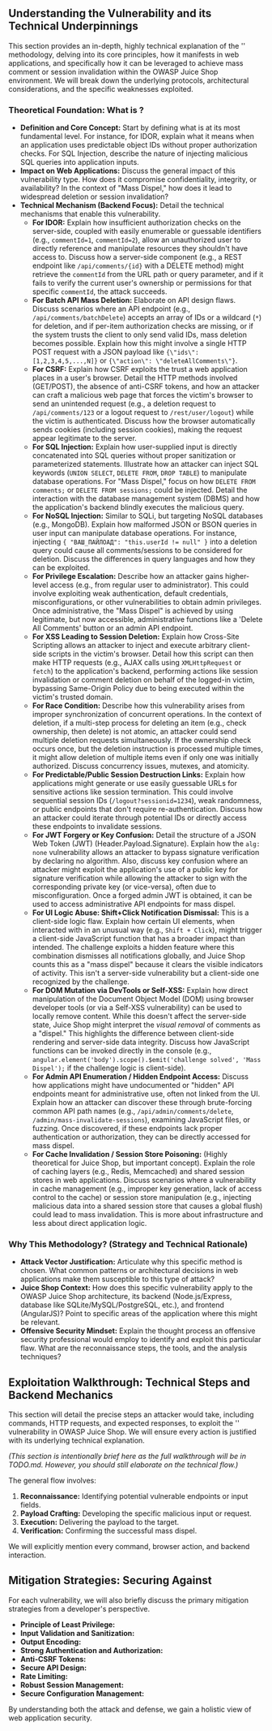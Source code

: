 # 

## Understanding the Vulnerability and its Technical Underpinnings

This section provides an in-depth, highly technical explanation of the '' methodology, delving into its core principles, how it manifests in web applications, and specifically how it can be leveraged to achieve mass comment or session invalidation within the OWASP Juice Shop environment. We will break down the underlying protocols, architectural considerations, and the specific weaknesses exploited.

### Theoretical Foundation: What is ?

* **Definition and Core Concept:** Start by defining what  is at its most fundamental level. For instance, for IDOR, explain what it means when an application uses predictable object IDs without proper authorization checks. For SQL Injection, describe the nature of injecting malicious SQL queries into application inputs.
* **Impact on Web Applications:** Discuss the general impact of this vulnerability type. How does it compromise confidentiality, integrity, or availability? In the context of "Mass Dispel," how does it lead to widespread deletion or session invalidation?
* **Technical Mechanism (Backend Focus):** Detail the technical mechanisms that enable this vulnerability.
    * **For IDOR:** Explain how insufficient authorization checks on the server-side, coupled with easily enumerable or guessable identifiers (e.g., `commentId=1`, `commentId=2`), allow an unauthorized user to directly reference and manipulate resources they shouldn't have access to. Discuss how a server-side component (e.g., a REST endpoint like `/api/comments/{id}` with a DELETE method) might retrieve the `commentId` from the URL path or query parameter, and if it fails to verify the current user's ownership or permissions for that specific `commentId`, the attack succeeds.
    * **For Batch API Mass Deletion:** Elaborate on API design flaws. Discuss scenarios where an API endpoint (e.g., `/api/comments/batchDelete`) accepts an array of IDs or a wildcard (`*`) for deletion, and if per-item authorization checks are missing, or if the system trusts the client to only send valid IDs, mass deletion becomes possible. Explain how this might involve a single HTTP POST request with a JSON payload like `{\"ids\": [1,2,3,4,5,...,N]}` or `{\"action\": \"deleteAllComments\"}`.
    * **For CSRF:** Explain how CSRF exploits the trust a web application places in a user's browser. Detail the HTTP methods involved (GET/POST), the absence of anti-CSRF tokens, and how an attacker can craft a malicious web page that forces the victim's browser to send an unintended request (e.g., a deletion request to `/api/comments/123` or a logout request to `/rest/user/logout`) while the victim is authenticated. Discuss how the browser automatically sends cookies (including session cookies), making the request appear legitimate to the server.
    * **For SQL Injection:** Explain how user-supplied input is directly concatenated into SQL queries without proper sanitization or parameterized statements. Illustrate how an attacker can inject SQL keywords (`UNION SELECT`, `DELETE FROM`, `DROP TABLE`) to manipulate database operations. For "Mass Dispel," focus on how `DELETE FROM comments;` or `DELETE FROM sessions;` could be injected. Detail the interaction with the database management system (DBMS) and how the application's backend blindly executes the malicious query.
    * **For NoSQL Injection:** Similar to SQLi, but targeting NoSQL databases (e.g., MongoDB). Explain how malformed JSON or BSON queries in user input can manipulate database operations. For instance, injecting `{ "ВАШ_ПАЙЛОАД": "this.userId != null" }` into a deletion query could cause all comments/sessions to be considered for deletion. Discuss the differences in query languages and how they can be exploited.
    * **For Privilege Escalation:** Describe how an attacker gains higher-level access (e.g., from regular user to administrator). This could involve exploiting weak authentication, default credentials, misconfigurations, or other vulnerabilities to obtain admin privileges. Once administrative, the "Mass Dispel" is achieved by using legitimate, but now accessible, administrative functions like a 'Delete All Comments' button or an admin API endpoint.
    * **For XSS Leading to Session Deletion:** Explain how Cross-Site Scripting allows an attacker to inject and execute arbitrary client-side scripts in the victim's browser. Detail how this script can then make HTTP requests (e.g., AJAX calls using `XMLHttpRequest` or `fetch`) to the application's backend, performing actions like session invalidation or comment deletion on behalf of the logged-in victim, bypassing Same-Origin Policy due to being executed within the victim's trusted domain.
    * **For Race Condition:** Describe how this vulnerability arises from improper synchronization of concurrent operations. In the context of deletion, if a multi-step process for deleting an item (e.g., check ownership, then delete) is not atomic, an attacker could send multiple deletion requests simultaneously. If the ownership check occurs once, but the deletion instruction is processed multiple times, it might allow deletion of multiple items even if only one was initially authorized. Discuss concurrency issues, mutexes, and atomicity.
    * **For Predictable/Public Session Destruction Links:** Explain how applications might generate or use easily guessable URLs for sensitive actions like session termination. This could involve sequential session IDs (`/logout?sessionid=1234`), weak randomness, or public endpoints that don't require re-authentication. Discuss how an attacker could iterate through potential IDs or directly access these endpoints to invalidate sessions.
    * **For JWT Forgery or Key Confusion:** Detail the structure of a JSON Web Token (JWT) (Header.Payload.Signature). Explain how the `alg: none` vulnerability allows an attacker to bypass signature verification by declaring no algorithm. Also, discuss key confusion where an attacker might exploit the application's use of a public key for signature verification while allowing the attacker to sign with the corresponding private key (or vice-versa), often due to misconfiguration. Once a forged admin JWT is obtained, it can be used to access administrative API endpoints for mass dispel.
    * **For UI Logic Abuse: Shift+Click Notification Dismissal:** This is a client-side logic flaw. Explain how certain UI elements, when interacted with in an unusual way (e.g., `Shift + Click`), might trigger a client-side JavaScript function that has a broader impact than intended. The challenge exploits a hidden feature where this combination dismisses all notifications globally, and Juice Shop counts this as a "mass dispel" because it clears the visible indicators of activity. This isn't a server-side vulnerability but a client-side one recognized by the challenge.
    * **For DOM Mutation via DevTools or Self-XSS:** Explain how direct manipulation of the Document Object Model (DOM) using browser developer tools (or via a Self-XSS vulnerability) can be used to locally remove content. While this doesn't affect the server-side state, Juice Shop might interpret the *visual removal* of comments as a "dispel." This highlights the difference between client-side rendering and server-side data integrity. Discuss how JavaScript functions can be invoked directly in the console (e.g., `angular.element('body').scope().$emit('challenge solved', 'Mass Dispel');` if the challenge logic is client-side).
    * **For Admin API Enumeration / Hidden Endpoint Access:** Discuss how applications might have undocumented or "hidden" API endpoints meant for administrative use, often not linked from the UI. Explain how an attacker can discover these through brute-forcing common API path names (e.g., `/api/admin/comments/delete`, `/admin/mass-invalidate-sessions`), examining JavaScript files, or fuzzing. Once discovered, if these endpoints lack proper authentication or authorization, they can be directly accessed for mass dispel.
    * **For Cache Invalidation / Session Store Poisoning:** (Highly theoretical for Juice Shop, but important concept). Explain the role of caching layers (e.g., Redis, Memcached) and shared session stores in web applications. Discuss scenarios where a vulnerability in cache management (e.g., improper key generation, lack of access control to the cache) or session store manipulation (e.g., injecting malicious data into a shared session store that causes a global flush) could lead to mass invalidation. This is more about infrastructure and less about direct application logic.

### Why This Methodology? (Strategy and Technical Rationale)

* **Attack Vector Justification:** Articulate why this specific method is chosen. What common patterns or architectural decisions in web applications make them susceptible to this type of attack?
* **Juice Shop Context:** How does this specific vulnerability apply to the OWASP Juice Shop architecture, its backend (Node.js/Express, database like SQLite/MySQL/PostgreSQL, etc.), and frontend (AngularJS)? Point to specific areas of the application where this might be relevant.
* **Offensive Security Mindset:** Explain the thought process an offensive security professional would employ to identify and exploit this particular flaw. What are the reconnaissance steps, the tools, and the analysis techniques?

## Exploitation Walkthrough: Technical Steps and Backend Mechanics

This section will detail the precise steps an attacker would take, including commands, HTTP requests, and expected responses, to exploit the '' vulnerability in OWASP Juice Shop. We will ensure every action is justified with its underlying technical explanation.

*(This section is intentionally brief here as the full walkthrough will be in TODO.md. However, you should still elaborate on the technical flow.)*

The general flow involves:
1.  **Reconnaissance:** Identifying potential vulnerable endpoints or input fields.
2.  **Payload Crafting:** Developing the specific malicious input or request.
3.  **Execution:** Delivering the payload to the target.
4.  **Verification:** Confirming the successful mass dispel.

We will explicitly mention every command, browser action, and backend interaction.

## Mitigation Strategies: Securing Against 

For each vulnerability, we will also briefly discuss the primary mitigation strategies from a developer's perspective.
* **Principle of Least Privilege:**
* **Input Validation and Sanitization:**
* **Output Encoding:**
* **Strong Authentication and Authorization:**
* **Anti-CSRF Tokens:**
* **Secure API Design:**
* **Rate Limiting:**
* **Robust Session Management:**
* **Secure Configuration Management:**

By understanding both the attack and defense, we gain a holistic view of web application security.

